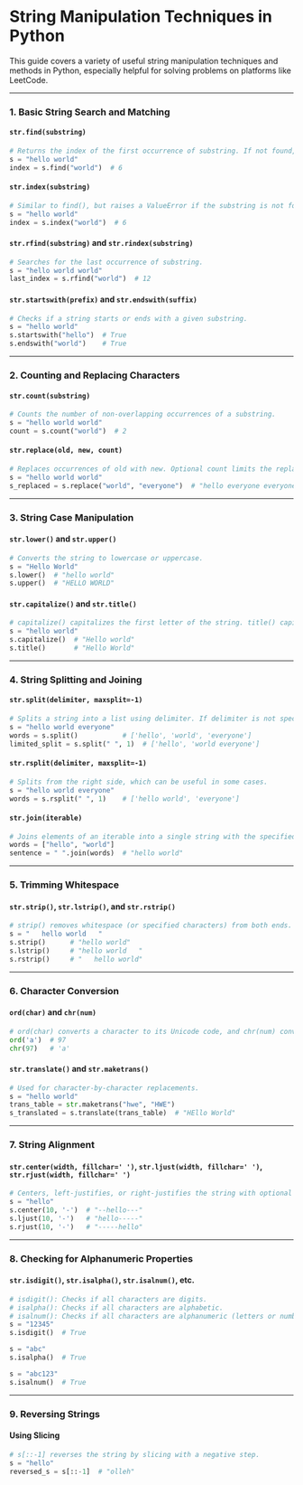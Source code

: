
# String Manipulation Techniques in Python

This guide covers a variety of useful string manipulation techniques and methods in Python, especially helpful for solving problems on platforms like LeetCode.

---

### 1. **Basic String Search and Matching**

#### `str.find(substring)`
```python
# Returns the index of the first occurrence of substring. If not found, returns -1.
s = "hello world"
index = s.find("world")  # 6
```

#### `str.index(substring)`
```python
# Similar to find(), but raises a ValueError if the substring is not found.
s = "hello world"
index = s.index("world")  # 6
```

#### `str.rfind(substring)` and `str.rindex(substring)`
```python
# Searches for the last occurrence of substring.
s = "hello world world"
last_index = s.rfind("world")  # 12
```

#### `str.startswith(prefix)` and `str.endswith(suffix)`
```python
# Checks if a string starts or ends with a given substring.
s = "hello world"
s.startswith("hello")  # True
s.endswith("world")    # True
```

---

### 2. **Counting and Replacing Characters**

#### `str.count(substring)`
```python
# Counts the number of non-overlapping occurrences of a substring.
s = "hello world world"
count = s.count("world")  # 2
```

#### `str.replace(old, new, count)`
```python
# Replaces occurrences of old with new. Optional count limits the replacements.
s = "hello world world"
s_replaced = s.replace("world", "everyone")  # "hello everyone everyone"
```

---

### 3. **String Case Manipulation**

#### `str.lower()` and `str.upper()`
```python
# Converts the string to lowercase or uppercase.
s = "Hello World"
s.lower()  # "hello world"
s.upper()  # "HELLO WORLD"
```

#### `str.capitalize()` and `str.title()`
```python
# capitalize() capitalizes the first letter of the string. title() capitalizes the first letter of each word.
s = "hello world"
s.capitalize()  # "Hello world"
s.title()       # "Hello World"
```

---

### 4. **String Splitting and Joining**

#### `str.split(delimiter, maxsplit=-1)`
```python
# Splits a string into a list using delimiter. If delimiter is not specified, it splits by whitespace.
s = "hello world everyone"
words = s.split()           # ['hello', 'world', 'everyone']
limited_split = s.split(" ", 1)  # ['hello', 'world everyone']
```

#### `str.rsplit(delimiter, maxsplit=-1)`
```python
# Splits from the right side, which can be useful in some cases.
s = "hello world everyone"
words = s.rsplit(" ", 1)    # ['hello world', 'everyone']
```

#### `str.join(iterable)`
```python
# Joins elements of an iterable into a single string with the specified delimiter.
words = ["hello", "world"]
sentence = " ".join(words)  # "hello world"
```

---

### 5. **Trimming Whitespace**

#### `str.strip()`, `str.lstrip()`, and `str.rstrip()`
```python
# strip() removes whitespace (or specified characters) from both ends. lstrip() and rstrip() remove from the left or right end, respectively.
s = "   hello world   "
s.strip()      # "hello world"
s.lstrip()     # "hello world   "
s.rstrip()     # "   hello world"
```

---

### 6. **Character Conversion**

#### `ord(char)` and `chr(num)`
```python
# ord(char) converts a character to its Unicode code, and chr(num) converts a Unicode code to its character.
ord('a')  # 97
chr(97)   # 'a'
```

#### `str.translate()` and `str.maketrans()`
```python
# Used for character-by-character replacements.
s = "hello world"
trans_table = str.maketrans("hwe", "HWE")
s_translated = s.translate(trans_table)  # "HEllo World"
```

---

### 7. **String Alignment**

#### `str.center(width, fillchar=' ')`, `str.ljust(width, fillchar=' ')`, `str.rjust(width, fillchar=' ')`
```python
# Centers, left-justifies, or right-justifies the string with optional fill characters.
s = "hello"
s.center(10, '-')  # "--hello---"
s.ljust(10, '-')   # "hello-----"
s.rjust(10, '-')   # "-----hello"
```

---

### 8. **Checking for Alphanumeric Properties**

#### `str.isdigit()`, `str.isalpha()`, `str.isalnum()`, etc.
```python
# isdigit(): Checks if all characters are digits.
# isalpha(): Checks if all characters are alphabetic.
# isalnum(): Checks if all characters are alphanumeric (letters or numbers).
s = "12345"
s.isdigit()  # True

s = "abc"
s.isalpha()  # True

s = "abc123"
s.isalnum()  # True
```

---

### 9. **Reversing Strings**

#### Using Slicing
```python
# s[::-1] reverses the string by slicing with a negative step.
s = "hello"
reversed_s = s[::-1]  # "olleh"
```

